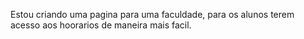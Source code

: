 Estou criando uma pagina para uma faculdade, para os alunos terem acesso aos hoorarios de maneira mais facil.
